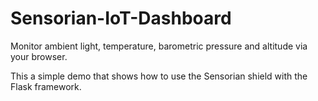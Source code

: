 # Sensorian-IoT-Dashboard
Monitor ambient light, temperature, barometric pressure and altitude via your browser.

This a simple demo that shows how to use the Sensorian shield with the Flask framework.
